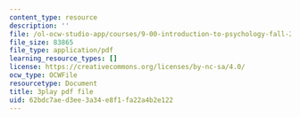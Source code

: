 ```yaml
---
content_type: resource
description: ''
file: /ol-ocw-studio-app/courses/9-00-introduction-to-psychology-fall-2004/62bdc7aed3ee3a34e8f1fa22a4b2e122_10497.pdf
file_size: 83865
file_type: application/pdf
learning_resource_types: []
license: https://creativecommons.org/licenses/by-nc-sa/4.0/
ocw_type: OCWFile
resourcetype: Document
title: 3play pdf file
uid: 62bdc7ae-d3ee-3a34-e8f1-fa22a4b2e122
---
```

